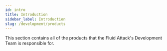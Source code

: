 ```yaml
---
id: intro
title: Introduction
sidebar_label: Introduction
slug: /development/products
---
```


This section contains all of the products
that the Fluid Attack's Development Team
is responsible for.
